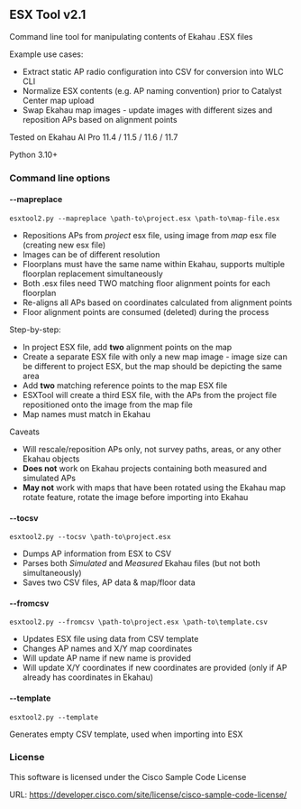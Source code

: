 ## ESX Tool v2.1
Command line tool for manipulating contents of Ekahau .ESX files

Example use cases:

- Extract static AP radio configuration into CSV for conversion into WLC CLI
- Normalize ESX contents (e.g. AP naming convention) prior to Catalyst Center map upload
- Swap Ekahau map images - update images with different sizes and reposition APs based on alignment points

Tested on Ekahau AI Pro 11.4 / 11.5 / 11.6 / 11.7

Python 3.10+

### Command line options

#### --mapreplace
```
esxtool2.py --mapreplace \path-to\project.esx \path-to\map-file.esx
```
- Repositions APs from _project_ esx file, using image from _map_ esx file (creating new esx file)
- Images can be of different resolution
- Floorplans must have the same name within Ekahau, supports multiple floorplan replacement simultaneously
- Both .esx files need TWO matching floor alignment points for each floorplan
- Re-aligns all APs based on coordinates calculated from alignment points
- Floor alignment points are consumed (deleted) during the process

Step-by-step:
- In project ESX file, add **two** alignment points on the map
- Create a separate ESX file with only a new map image - image size can be different to project ESX, but the map should be depicting the same area
- Add **two** matching reference points to the map ESX file
- ESXTool will create a third ESX file, with the APs from the project file repositioned onto the image from the map file
- Map names must match in Ekahau

Caveats
- Will rescale/reposition APs only, not survey paths, areas, or any other Ekahau objects
- __Does not__ work on Ekahau projects containing both measured and simulated APs
- __May not__ work with maps that have been rotated using the Ekahau map rotate feature, rotate the image before importing into Ekahau

#### --tocsv
```
esxtool2.py --tocsv \path-to\project.esx
```
- Dumps AP information from ESX to CSV
- Parses both _Simulated_ and _Measured_ Ekahau files (but not both simultaneously)
- Saves two CSV files, AP data & map/floor data

#### --fromcsv
```
esxtool2.py --fromcsv \path-to\project.esx \path-to\template.csv
```
- Updates ESX file using data from CSV template
- Changes AP names and X/Y map coordinates
- Will update AP name if new name is provided
- Will update X/Y coordinates if new coordinates are provided (only if AP already has coordinates in Ekahau)

#### --template
```
esxtool2.py --template
```
Generates empty CSV template, used when importing into ESX

### License

This software is licensed under the Cisco Sample Code License

URL: https://developer.cisco.com/site/license/cisco-sample-code-license/
